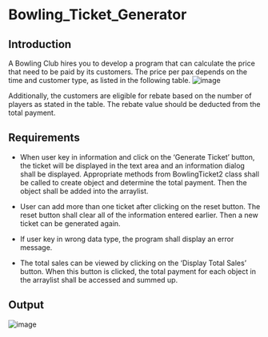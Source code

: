 # Bowling_Ticket_Generator
## Introduction

A Bowling Club hires you to develop a program that can calculate the price that need to be paid by its customers. The price per pax depends on the time and customer type, as listed in the following table. 
![image](https://github.com/soo98639/Bowling_Ticket_Generator/assets/72849596/7b1d3b15-86d5-4de5-a783-fa38dd7fb500)

Additionally, the customers are eligible for rebate based on the number of players as stated in the table. The rebate value should be deducted from the total payment.

## Requirements

- When user key in information and click on the ‘Generate Ticket’ button, the ticket will be displayed in the text area and an information dialog shall be displayed. Appropriate methods from BowlingTicket2 class shall be called to create object and determine the total payment. Then the object shall be added into the arraylist.
  
- User can add more than one ticket after clicking on the reset button. The reset button shall clear all of the information entered earlier. Then a new ticket can be generated again.
  
- If user key in wrong data type, the program shall display an error message.
  
- The total sales can be viewed by clicking on the ‘Display Total Sales’ button. When this button is clicked, the total payment for each object in the arraylist shall be accessed and summed up.

## Output

![image](https://github.com/soo98639/Bowling_Ticket_Generator/assets/72849596/5e215931-72f2-4707-8fa5-34adf5181c32)

